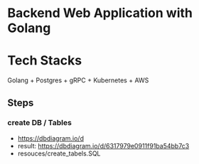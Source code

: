 # Backend Web Application with Golang

# Tech Stacks 
Golang + Postgres + gRPC + Kubernetes + AWS


## Steps

### create DB / Tables
- https://dbdiagram.io/d
- result: https://dbdiagram.io/d/6317979e0911f91ba54bb7c3
- resouces/create_tabels.SQL

###